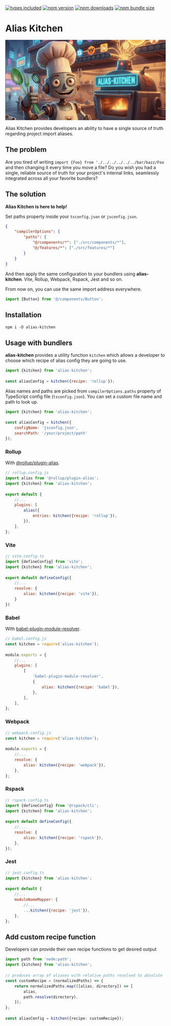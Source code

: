 [![types included](https://img.shields.io/github/package-json/types/morewings/alias-kitchen)](https://github.com/morewings/alias-kitchen)
[![npm version](https://badge.fury.io/js/alias-kitchen.svg)](https://www.npmjs.com/package/alias-kitchen)
[![npm downloads](https://img.shields.io/npm/dm/alias-kitchen)](https://www.npmcharts.com/compare/alias-kitchen?interval=7)
[![npm bundle size](https://deno.bundlejs.com/badge?q=alias-kitchen@latest&config={"esbuild":{"external":["react","react-dom"]}})](https://bundlejs.com/?bundle&q=alias-kitchen@latest&config={"analysis":"treemap","esbuild":{"external":["react","react-dom"]}})

# Alias Kitchen

[![Alias Kitchen logo](./design/logo.jpg)](#)

Alias Kitchen provides developers an ability to have a single source of truth regarding project import aliases.

## The problem

Are you tired of writing `import {Foo} from './../../../../../bar/bazz/Foo` and then changing it every time you move a file?
Do you wish you had a single, reliable source of truth for your project's internal links,
seamlessly integrated across all your favorite bundlers?

## The solution

**Alias Kitchen is here to help!**

Set paths property inside your `tsconfig.json` or `jsconfig.json`.

```json
{
    "compilerOptions": {
        "paths": {
            "@/components/*": ["./src/components/*"],
            "@/features/*": ["./src/features/*"]
        }
    }
}
```

And then apply the same configuration to your bundlers using **alias-kitchen**. Vite, Rollup, Webpack, Rspack, Jest and so on.

From now on, you can use the same import address everywhere.

```js
import {Button} from '@/components/Button';
```

## Installation

```shell
npm i -D alias-kitchen
```


## Usage with bundlers

**alias-kitchen** provides a utility function `kitchen` which allows a developer to choose which recipe of alias config they are going to use.

```js
import {kitchen} from 'alias-kitchen';

const aliasConfig = kitchen({recipe: 'rollup'});
```

Alias names and paths are picked from `compilerOptions.paths` property of TypeScript config file (`tsconfig.json`).
You can set a custom file name and path to look up.

```js
import {kitchen} from 'alias-kitchen';

const aliasConfig = kitchen({
    configName: 'jsconfig.json',
    searchPath: '/your/project/path'
});
```

### Rollup

With [@rollup/plugin-alias](https://www.npmjs.com/package/@rollup/plugin-alias).

```js
// rollup.config.js
import alias from '@rollup/plugin-alias';
import {kitchen} from 'alias-kitchen';

export default {
    //...
    plugins: [
        alias({
            entries: kitchen({recipe: 'rollup'}),
        }),
    ],
};
```

### Vite

```js
// vite.config.ts
import {defineConfig} from 'vite';
import {kitchen} from 'alias-kitchen';

export default defineConfig({
    //...
    resolve: {
        alias: kitchen({recipe: 'vite'}),
    }
})
```

### Babel

With [babel-plugin-module-resolver](https://github.com/tleunen/babel-plugin-module-resolver).

```js
// babel.config.js
const kitchen = require('alias-kitchen');

module.exports = {
    //...
    plugins: [
        [
            'babel-plugin-module-resolver',
            {
                alias: kitchen({recipe: 'babel'}),
            },
        ],
    ],
};
```

### Webpack

```js
// webpack.config.js
const kitchen = require('alias-kitchen');

module.exports = {
    //...
    resolve: {
        alias: kitchen({recipe: 'webpack'}),
    },
};

```

### Rspack

```js
// rspack.config.ts
import {defineConfig} from '@rspack/cli';
import {kitchen} from 'alias-kitchen';

export default defineConfig({
    //...
    resolve: {
        alias: kitchen({recipe: 'rspack'}),
    },
});
```

### Jest

```js
// jest.config.ts
import {kitchen} from 'alias-kitchen';

export default {
    //...
    moduleNameMapper: {
        //...
        ...kitchen({recipe: 'jest'}),
    },
};
```
## Add custom recipe function

Developers can provide their own recipe functions to get desired output

```ts
import path from 'node:path';
import {kitchen} from 'alias-kitchen';

// produces array of aliases with relative paths resolved to absolute
const customRecipe = (normalizedPaths) => {
    return normalizedPaths.map(([alias, directory]) => [
        alias,
        path.resolve(directory),
    ]);
};

const aliasConfig = kitchen({recipe: customRecipe});
```
